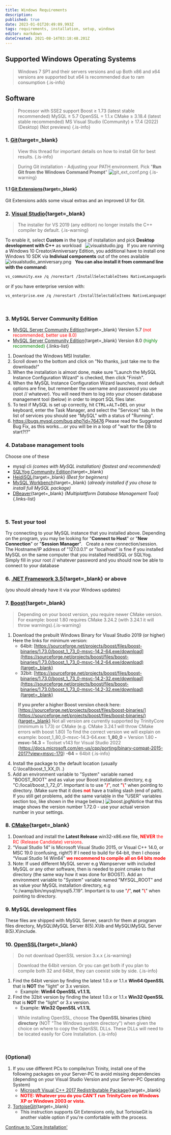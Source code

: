 ```yaml
---
title: Windows Requirements
description: 
published: true
date: 2023-01-01T20:49:09.993Z
tags: requirements, installation, setup, windows
editor: markdown
dateCreated: 2021-08-14T03:18:48.201Z
---
```


## Supported Windows Operating Systems

> Windows 7 SP1 and their servers versions and up
> Both x86 and x64 versions are supported but x64 is recommended due to ram consumption
{.is-info}

## Software
> Processor with SSE2 support
> Boost ≥ 1.73 (latest stable recommended)
> MySQL ≥ 5.7
> OpenSSL = 1.1.x
> CMake ≥ 3.18.4 (latest stable recommended)
> MS Visual Studio (Community) ≥ 17.4 (2022) (Desktop) (Not previews)
{.is-info}

### 1. [Git](https://git-scm.com/download/win){target=_blank}

> View this thread for important details on how to install Git for best results.
{.is-info}

> During Git installation - Adjusting your PATH environment. Pick "**Run Git from the Windows Command Prompt**"
> ![git_ext_conf.png](/git_ext_conf.png)
{.is-warning}


#### 1.1 [Git Extensions](http://sourceforge.net/projects/gitextensions/){target=_blank}
Git Extensions adds some visual extras and an improved UI for Git.
&nbsp;

### 2. [Visual Studio](https://visualstudio.microsoft.com/thank-you-downloading-visual-studio/?sku=community&rel=16&utm_medium=microsoft&utm_source=docs.microsoft.com&utm_campaign=download+from+relnotes&utm_content=vs2019ga+button){target=_blank}
> The installer for VS 2019 (any edition) no longer installs the C++ compiler by default.
{.is-warning}

To enable it, select **Custom** in the type of installation and pick **Desktop development with C++** as workload
&nbsp;
![visualstudio.jpg](/visualstudio.jpg)
&nbsp;
If you are running a Windows 10 Creator/Anniversary Edition, you additional have to install one Windows 10 SDK via **Indiviual components** out of the ones available
&nbsp;
![visualstudio_anniversary.png](/visualstudio_anniversary.png)
&nbsp;
**You can also install it from command line with the command:**
<div class="next-codeblock-no-line-numbers"></div>

```bash
vs_community.exe /q /norestart /InstallSelectableItems NativeLanguageSupport_Group
```
or if you have enterprise version with:
<div class="next-codeblock-no-line-numbers"></div>

```bash
vs_enterprise.exe /q /norestart /InstallSelectableItems NativeLanguageSupport_Group
```
&nbsp;

### 3. MySQL Server Community Edition

- [MySQL Server Community Edition](https://dev.mysql.com/downloads/mysql/5.7.html){target=_blank} Version 5.7
  <span style="color:red">(not recommended, better use 8.0)</span>
- [MySQL Server Community Edition](https://dev.mysql.com/downloads/mysql/8.0.html){target=_blank} Version 8.0
  <span style="color:green">(highly recommended)</span>
{.links-list}

1. Download the Windows MSI Installer. 
2. Scroll down to the bottom and click on "No thanks, just take me to the downloads!"
3. When the installation is almost done, make sure "Launch the MySQL Instance Configuration Wizard" is checked, then click "Finish".
4. When the MySQL Instance Configuration Wizard launches, most default options are fine, but remember the username and password you use (root // whatever). You will need them to log into your chosen database management tool (below) in order to import SQL files later.
5. To test if MySQL is set up correctly, hit <kbd>CTRL</kbd>+<kbd>ALT</kbd>+<kbd>DEL</kbd> on your keyboard, enter the Task Manager, and select the "Services" tab. In the list of services you should see "MySQL" with a status of "Running".
6. https://bugs.mysql.com/bug.php?id=76476
Please read the Suggested Bug Fix, as this works....or you will be in a loop of "wait for the DB to start?!?"
&nbsp;

### 4. Database management tools
Choose one of these

- mysql cli *(comes with MySQL installation)* 
*(fastest and recommended)*
- [SQLYog Community Edition](https://github.com/webyog/sqlyog-community/wiki/Downloads){target=_blank}
- [HeidiSQL](http://www.heidisql.com/download.php){target=_blank} *(Best for beginners)*
- [MySQL Workbench](http://dev.mysql.com/downloads/workbench/){target=_blank} (*already installed if you chose to install full MySQL package)*
- [DBeaver](https://dbeaver.io/){target=_blank} *(Multiplattform Database Management Tool)*
{.links-list}

&nbsp;

### 5. Test your tool
Try connecting to your MySQL instance that you installed above. Depending on the program, you may be looking for "**Connect to Host**" or "**New Connection**" or "**Session Manager**".
&nbsp;
	Create a new connection/session. The Hostname/IP address of "127.0.0.1" or "localhost" is fine if you installed MySQL on the same computer that you installed HeidiSQL or SQLYog. Simply fill in your root // whatever password and you should now be able to connect to your database
&nbsp;

### 6. [.NET Framework 3.5](http://www.microsoft.com/downloads/details.aspx?FamilyId=333325FD-AE52-4E35-B531-508D977D32A6&amp;displaylang=en){target=_blank} or above
(you should already have it via your Windows updates)
&nbsp;

### 7. [Boost](http://www.boost.org/){target=_blank}

> Depending on your boost version, you require newer CMake version.
> For example: boost 1.80 requires CMake 3.24.2 (with 3.24.1 it will throw warnings).{.is-warning}

1. Download the prebuilt Windows Binary for Visual Studio 2019 (or higher)
Here the links for minimum version:
	- 64bit: [https://sourceforge.net/projects/boost/files/boost-binaries/1.73.0/boost_1_73_0-msvc-14.2-64.exe/download](https://sourceforge.net/projects/boost/files/boost-binaries/1.73.0/boost_1_73_0-msvc-14.2-64.exe/download){target=_blank}
	- 32bit: [https://sourceforge.net/projects/boost/files/boost-binaries/1.73.0/boost_1_73_0-msvc-14.2-32.exe/download](https://sourceforge.net/projects/boost/files/boost-binaries/1.73.0/boost_1_73_0-msvc-14.2-32.exe/download){target=_blank}
>   **If you  prefer a higher Boost version check here:** [https://sourceforge.net/projects/boost/files/boost-binaries/](https://sourceforge.net/projects/boost/files/boost-binaries/){target=_blank}
>   Not all version are currently supported by TrinityCore (minimum is 1.73) or CMake (e.g. CMake 3.24.1 will throw CMake errors with boost 1.80)
> To find the correct version we will explain on example: boost_1_80_0-msvc-14.3-64.exe:
> **1_80_0** = Version 1.80
> **-msvc-14.3** = Toolset v143 for Visual Studio 2022 (https://docs.microsoft.com/en-us/cpp/porting/binary-compat-2015-2017?view=msvc-170)
> **-64** = 64bit
{.is-info}

4. Install the package to the default location (usually C:\local\boost_1_XX_0\ .)
5. Add an environment variable to "System" variable named "BOOST_ROOT" and as value your Boost installation directory, e.g "C:/local/boost_1_72_0". Important is to use "**<span style="color:red">/</span>**", not "**<span style="color:red">\\</span>**"  when pointing to directory.
(Make sure that it does **<span style="color:red">not</span>** have a trailing slash (end of path). If you still get problems, add the same variable in the "USER" variables section too, like shown in the image below.)
![boost.jpg](/boost.jpg)Notice that this image shows the version number 1.72.0 - use your actual version number in your settings.
&nbsp;

### 8. [CMake](https://cmake.org/download/){target=_blank}

1. Download and install the **Latest Release** win32-x86.exe file, **<span style="color:red">NEVER</span>** <span style="color:red">the RC (Release Candidate) versions</span>.
2. “Visual Studio 14” is Microsoft Visual Studio 2015, or Visual C++ 14.0, or MSC 19.0 (confusing, right?) If I need to build for 64-bit, then I choose “Visual Studio 14 Win64” **<span style="color:red">we recommend to compile all on 64 bits mode</span>**
3. Note: If used different MySQL server e.g Wampserver with included MySQL or any other software, then is needed to point cmake to that directory (the same way how it was done for BOOST). Add an environment variable to "System" variable named "MYSQL_ROOT" and as value your MySQL installation directory, e.g "c:/wamp/bin/mysql/mysql5.7.19". Important is to use "**<span style="color:red">/</span>**", **not** "**<span style="color:red">\\</span>**"  when pointing to directory.
&nbsp;

### 9. MySQL development files
These files are shipped with MySQL Server, search for them at program files directory, MySQL\MySQL Server 8(5).X\lib and MySQL\MySQL Server 8(5).X\include.
&nbsp;

### 10. [OpenSSL](http://www.slproweb.com/products/Win32OpenSSL.html){target=_blank}
> Do not download OpenSSL version 3.x.x
{.is-warning}


> Download the 64bit version. Or you can get both if you plan to compile both 32 and 64bit, they can coexist side by side.
{.is-info}

1. Find the 64bit version by finding the latest 1.0.x or 1.1.x **Win64 OpenSSL** that is **NOT** the "light" or 3.x version.
	- Example: **Win64 OpenSSL v1.1.1L**
&nbsp;
2. Find the 32bit version by finding the latest 1.0.x or 1.1.x **Win32 OpenSSL** that is **NOT** the "light" or 3.x version.
	- Example: **Win32 OpenSSL v1.1.1L**
&nbsp;

> While installing OpenSSL, choose **The OpenSSL binaries (/bin) directory** (NOT "The Windows system directory")
> when given the choice on where to copy the OpenSSL DLLs. These DLLs will need to be located easily for Core Installation.
{.is-info}

&nbsp;
### (Optional)

1. If you use different PCs to compile/run Trinity, install one of the following packages on your Server-PC to avoid missing dependencies (depending on your Visual Studio Version and your Server-PC Operating System)
	- [Microsoft Visual C++ 2017 Redistributable Package](https://go.microsoft.com/fwlink/?LinkId=746572){target=_blank}
	- **<span style="color:red">NOTE: Whatever you do you CAN'T run TrinityCore on Windows XP or Windows 2003 or vista.</span>**
2. [TortoiseGit](http://code.google.com/p/tortoisegit/){target=_blank}
	- This instruction supports Git Extensions only, but TortoiseGit is another viable option if you're comfortable with the process.
  
<a href="https://dev.trinitycore.info/en/install/Core-Installation/windows-core-installation" class="mt-5 v-btn v-btn--depressed v-btn--flat v-btn--outlined theme--light v-size--default darkblue--text text--lighten-3"><span class="v-btn__content"><span>Continue to 'Core Installation'</span><i aria-hidden="true" class="v-icon notranslate v-icon--right mdi mdi-arrow-right theme--light"></i></span></a>
